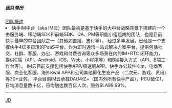 <div class="zh post-container">
    <h5>团队简历</h5>
    <a href="https://www.kuaishou.com">团队概述</a>
    <li>
    快手IM中台（aka IM云）团队最初是基于快手的大中台战略背景下搭建的一个由服务端、移动端SDK和前端SDK、QA、PM等职能小组组成的团队，也是目前快手最早的中台团队之一（其他如直播、支付等）。
    经过多年发展，已经是一个支撑快手4亿多日活的PaaS平台。作为即时通讯一站式解决方案平台，提供包括社交、社群、客服、办公、游戏和付费咨询等众多场景在内的IM+RTC
    闭环能力，提供C端（API、Android、iOS、Web、小程序等）和B端接入方式（API、B端工作台等）。
    IM云目前支撑包括快手APP/极速版APP、快手办公软件Kim、电商客服、商业化客服、海外Kwai APP和公司其他孵化生态产品（二次元、游戏、资讯）等30+业务。
    平台目前IM云承载DAU4亿+（国内外所有快手产品），PCU破亿1，日均消息量数十亿，日均触达数百亿人次，服务SLA99.99%。
    </li>
    <hr>
    <a href="https://www.kuaishou.com">JD</a>

        
    
</div>